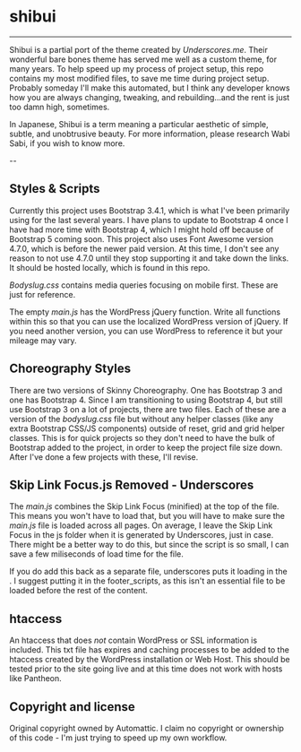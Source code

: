 # shibui
---

Shibui is a partial port of the theme created by *Underscores.me*. Their wonderful bare bones theme has served me well as a custom theme, for many years. To help speed up my process of project setup, this repo contains my most modified files, to save me time during project setup. Probably someday I'll make this automated, but I think any developer knows how you are always changing, tweaking, and rebuilding...and the rent is just too damn high, sometimes.

In Japanese, Shibui is a term meaning a particular aesthetic of simple, subtle, and unobtrusive beauty. For more information, please research Wabi Sabi, if you wish to know more.

--

## Styles & Scripts

Currently this project uses Bootstrap 3.4.1, which is what I've been primarily using for the last several years. I have plans to update to Bootstrap 4 once I have had more time with Bootstrap 4, which I might hold off because of Bootstrap 5 coming soon. This project also uses Font Awesome version 4.7.0, which is before the newer paid version. At this time, I don't see any reason to not use 4.7.0 until they stop supporting it and take down the links. It should be hosted locally, which is found in this repo.

*Bodyslug.css* contains media queries focusing on mobile first. These are just for reference. 

The empty *main.js* has the WordPress jQuery function. Write all functions within this so that you can use the localized WordPress version of jQuery. If you need another version, you can use WordPress to reference it but your mileage may vary.

## Choreography Styles

There are two versions of Skinny Choreography. One has Bootstrap 3 and one has Bootstrap 4. Since I am transitioning to using Bootstrap 4, but still use Bootstrap 3 on a lot of projects, there are two files. Each of these are a version of the *bodyslug.css* file but without any helper classes (like any extra Bootstrap CSS/JS components) outside of reset, grid and grid helper classes. This is for quick projects so they don't need to have the bulk of Bootstrap added to the project, in order to keep the project file size down. After I've done a few projects with these, I'll revise.

## Skip Link Focus.js Removed - Underscores
The *main.js* combines the Skip Link Focus (minified) at the top of the file. This means you won't have to load that, but you will have to make sure the *main.js* file is loaded across all pages. On average, I leave the Skip Link Focus in the js folder when it is generated by Underscores, just in case. There might be a better way to do this, but since the script is so small, I can save a few miliseconds of load time for the file.

If you do add this back as a separate file, underscores puts it loading in the <head>. I suggest putting it in the footer_scripts, as this isn't an essential file to be loaded before the rest of the content.

## htaccess

An htaccess that does *not* contain WordPress or SSL information is included. This txt file has expires and caching processes to be added to the htaccess created by the WordPress installation or Web Host. This should be tested prior to the site going live and at this time does not work with hosts like Pantheon.

## Copyright and license

Original copyright owned by Automattic. I claim no copyright or ownership of this code - I'm just trying to speed up my own workflow.